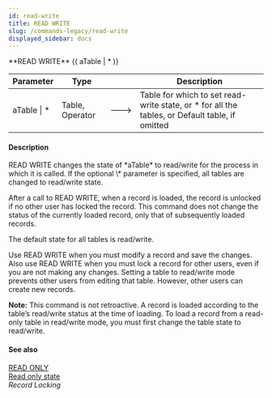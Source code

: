 ```yaml
---
id: read-write
title: READ WRITE
slug: /commands-legacy/read-write
displayed_sidebar: docs
---
```


<!--REF #_command_.READ WRITE.Syntax-->**READ WRITE** {( aTable | * )}<!-- END REF-->
<!--REF #_command_.READ WRITE.Params-->
| Parameter | Type |  | Description |
| --- | --- | --- | --- |
| aTable &#124; * | Table, Operator | &#x1F852; | Table for which to set read-write state, or * for all the tables, or Default table, if omitted |

<!-- END REF-->

#### Description 

<!--REF #_command_.READ WRITE.Summary-->READ WRITE changes the state of *aTable* to read/write for the process in which it is called.<!-- END REF--> If the optional \* parameter is specified, all tables are changed to read/write state.

After a call to READ WRITE, when a record is loaded, the record is unlocked if no other user has locked the record. This command does not change the status of the currently loaded record, only that of subsequently loaded records.

The default state for all tables is read/write.

Use READ WRITE when you must modify a record and save the changes. Also use READ WRITE when you must lock a record for other users, even if you are not making any changes. Setting a table to read/write mode prevents other users from editing that table. However, other users can create new records.

**Note:** This command is not retroactive. A record is loaded according to the table’s read/write status at the time of loading. To load a record from a read-only table in read/write mode, you must first change the table state to read/write.

#### See also 

[READ ONLY](read-only.md)  
[Read only state](read-only-state.md)  
*Record Locking*  